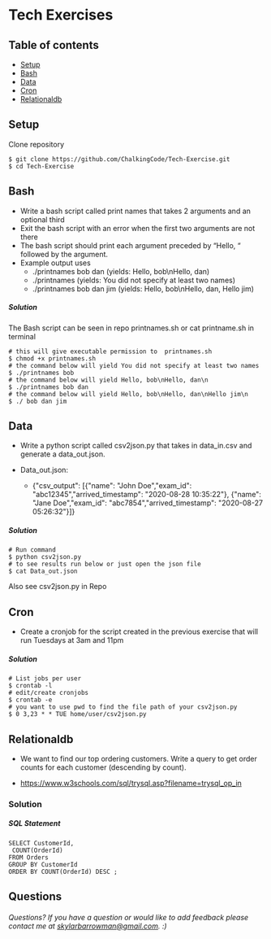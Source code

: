 # Tech Exercises

## Table of contents
* [Setup](#setup)
* [Bash](#bash)
* [Data](#data)
* [Cron](#cron)
* [Relationaldb](#relationaldb)

## Setup

Clone repository 

	$ git clone https://github.com/ChalkingCode/Tech-Exercise.git
	$ cd Tech-Exercise

## Bash 
- Write a bash script called print names that takes 2 arguments and an optional third
- Exit the bash script with an error when the first two arguments are not there
- The bash script should print each argument preceded by “Hello, “ followed by the argument.
- Example output uses
	- ./printnames bob dan (yields: Hello, bob\nHello, dan)
	- ./printnames (yields: You did not specify at least two names)
	- ./printnames bob dan jim (yields: Hello, bob\nHello, dan, Hello jim)

##### Solution 

The Bash script can be seen in repo printnames.sh or cat printname.sh in terminal
	
	# this will give executable permission to  printnames.sh 
	$ chmod +x printnames.sh
	# the command below will yield You did not specify at least two names  
	$ ./printnames bob
	# the command below will yield Hello, bob\nHello, dan\n
	$ ./printnames bob dan
	# the command below will yield Hello, bob\nHello, dan\nHello jim\n
	$ ./ bob dan jim
	

## Data

- Write a python script called csv2json.py that takes in data_in.csv and generate a data_out.json.


- Data_out.json:
	- {"csv_output": [{"name": "John Doe","exam_id": "abc12345","arrived_timestamp": "2020-08-28 10:35:22"}, {"name": "Jane Doe","exam_id": "abc7854","arrived_timestamp": "2020-08-27 05:26:32"}]}

##### Solution 
	# Run command 
	$ python csv2json.py
	# to see results run below or just open the json file  
	$ cat Data_out.json 
	
Also see csv2json.py in Repo 

## Cron 
- Create a cronjob for the script created in the previous exercise that will run  Tuesdays at 3am and 11pm

##### Solution
	
	# List jobs per user 
	$ crontab -l
	# edit/create cronjobs 
	$ crontab -e
	# you want to use pwd to find the file path of your csv2json.py  
	$ 0 3,23 * * TUE home/user/csv2json.py 

## Relationaldb 

- We want to find our top ordering customers. Write a query to get order counts for each customer (descending by count).

- https://www.w3schools.com/sql/trysql.asp?filename=trysql_op_in

### Solution
##### SQL Statement
	SELECT CustomerId,
 	 COUNT(OrderId)
	FROM Orders
	GROUP BY CustomerId
	ORDER BY COUNT(OrderId) DESC ;

## Questions

###### Questions? If you have a question or would like to add feedback please contact me at skylarbarrowman@gmail.com. :)
